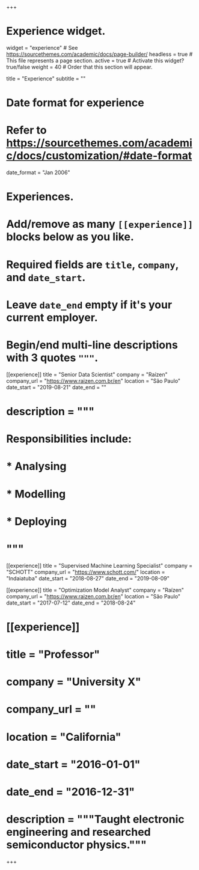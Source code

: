 +++
# Experience widget.
widget = "experience"  # See https://sourcethemes.com/academic/docs/page-builder/
headless = true  # This file represents a page section.
active = true  # Activate this widget? true/false
weight = 40  # Order that this section will appear.

title = "Experience"
subtitle = ""

# Date format for experience
#   Refer to https://sourcethemes.com/academic/docs/customization/#date-format
date_format = "Jan 2006"

# Experiences.
#   Add/remove as many `[[experience]]` blocks below as you like.
#   Required fields are `title`, `company`, and `date_start`.
#   Leave `date_end` empty if it's your current employer.
#   Begin/end multi-line descriptions with 3 quotes `"""`.
[[experience]]
  title = "Senior Data Scientist"
  company = "Raízen"
  company_url = "https://www.raizen.com.br/en"
  location = "São Paulo"
  date_start = "2019-08-21"
  date_end = ""
#  description = """
#  Responsibilities include:
  
#  * Analysing
#  * Modelling
#  * Deploying
#  """

[[experience]]
  title = "Supervised Machine Learning Specialist"
  company = "SCHOTT"
  company_url = "https://www.schott.com/"
  location = "Indaiatuba"
  date_start = "2018-08-27"
  date_end = "2019-08-09"


[[experience]]
  title = "Optimization Model Analyst"
  company = "Raízen"
  company_url = "https://www.raizen.com.br/en"
  location = "São Paulo"
  date_start = "2017-07-12"
  date_end = "2018-08-24"

# [[experience]]
#  title = "Professor"
#  company = "University X"
#  company_url = ""
#  location = "California"
#  date_start = "2016-01-01"
#  date_end = "2016-12-31"
#  description = """Taught electronic engineering and researched semiconductor physics."""

+++
